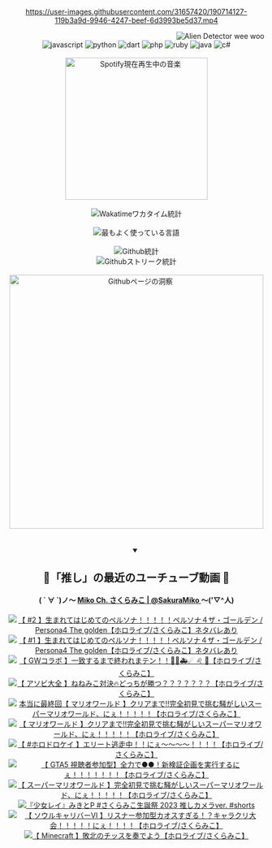 <!-- START: HERO IMAGE GIF ////////// ////////// ////////// -->
<!-- <img src="@/../assets/img/gaming/ghost-of-tsushima.gif" width="100%"  alt="nellyXinwei's Hero Gif Image"/> -->
<!-- END: HERO IMAGE GIF ////////// ////////// ////////// -->

<div align="center" >  
  
<!-- START:ワンピース 第1015話「ルフィはRED ROCを使う」 -->
<https://user-images.githubusercontent.com/31657420/190714127-119b3a9d-9946-4247-beef-6d3993be5d37.mp4>
<!-- END:ワンピース 第1015話「ルフィはRED ROCを使う」 -->

<!-- START:VISITOR COUNTER -->
<div width="100%" align="right">

<img src="https://komarev.com/ghpvc/?username=nellyXinwei&label=🛸&color=grey&style=for-the-badge&labelcolor=ffffff" alt="Alien Detector wee woo"/>

</div>
<!-- END:VISITOR COUNTER -->

<!-- START: PROGRAMMING LANGUAGES -->
<!-- 色彩 Color Scheme:
#961E3A, #8A0D42, #5A0640, #4F265E, #2B355A, #3E759B, #CC4246,
#BB2649, #AD1052, #700750, #633075, #364270, #4E92C2, #FF5357
Sauce: https://www.webcreatorbox.com/inspiration/pantone-2023
-->

<img src="https://img.shields.io/badge/javascript%20-%23BB2649.svg?&style=for-the-badge&logo=javascript&logoColor=white&labelColor=961E3A" alt="javascript"/>
<img src="https://img.shields.io/badge/python%20-%23AD1052.svg?&style=for-the-badge&logo=python&logoColor=white&labelColor=8A0D42" alt="python" />
<img src="https://img.shields.io/badge/dart%20-%23700750.svg?&style=for-the-badge&logo=dart&logoColor=white&labelColor=5A0640" alt="dart"/>
<img src="https://img.shields.io/badge/php%20-%23633075.svg?&style=for-the-badge&logo=php&logoColor=white&labelColor=4F265E" alt="php"/>
<img src="https://img.shields.io/badge/ruby%20-%23364270.svg?&style=for-the-badge&logo=ruby&logoColor=white&labelColor=2B355A" alt="ruby"/>
<img src="https://img.shields.io/badge/java%20-%234E92C2.svg?&style=for-the-badge&logo=openjdk&logoColor=white&labelColor=3E759B" alt="java"/>
<img src="https://img.shields.io/badge/c%23-%23FF5357.svg?style=for-the-badge&logo=c-sharp&logoColor=white&labelColor=CC4246" alt="c#"/>  
<!-- END: PROGRAMMING LANGUAGES -->

<br>
<br>

<!-- START: MUSIC STATUS -->
  <!-- <a href="https://newojima-gsrs-20220114.vercel.app/api/now-playing?open">
    <img src="https://newojima-gsrs-20220114.vercel.app/api/now-playing" alt="Spotify現在再生中の音楽">
  </a> -->
  <img src="https://newojima-grss-20230114.vercel.app/api/spotify?border_color=transparent" alt="Spotify現在再生中の音楽" width="280px">
<!-- END: MUSIC STATUS -->

<br>
<br>

<!-- START: GITHUB STATUS -->
<!-- 色彩 Color Scheme:  #BB2649, #AD1052, #700750, #633075 -->
<img align="center" src="https://newojima-grs-20230109.vercel.app/api/wakatime?username=newojima&layout=compact&langs_count=10&locale=ja&hide_title=false&title_color=fff&hide_border=true&text_color=fff&bg_color=BB2649,BB2649,633075,633075&hide=other,css,html,bash,xml,git%20config,makefile,properties,yaml,markdown,text,json,jsx" alt="Wakatimeワカタイム統計"/>

<br>
<br>

<!-- 色彩 Color Scheme:  #633075, #364270, #4E92C2 -->
  <img align="center" src="https://newojima-grs-20230109.vercel.app/api/top-langs?username=newojima&layout=compact&text_color=fff&icon_color=fff&hide_border=true&&locale=ja&hide_title=false&title_color=fff&include_all_commits=true&card_width=445&langs_count=11&hide=c%23,powershell,shaderlab,hlsl,makefile,jupyter%20notebook,python,html,css,shell,batchfile,less,liquid,hack,scss&bg_color=4F265E,633075,4E92C2" alt="最もよく使っている言語"/>

<br>
<br>

<!-- 色彩 Color Scheme:  #4E92C2, #FF5357 -->
  <img align="center" src="https://newojima-grs-20230109.vercel.app/api?username=newojima&show_icons=true&&locale=ja&title_color=fff&text_color=fff&icon_color=fff&hide_border=true&hide_title=false&count_private=true&include_all_commits=true&card_width=495&disable_animations=true&bg_color=4E92C2,4E92C2,FF5357" alt="Github統計"/>

<br>

<img align="center" src="https://streak-stats.demolab.com?user=newojima&theme=dark&hide_border=true&locale=ja&ring=BB2649&stroke=222222&background=151515&sideLabels=BB2649&currStreakLabel=ffffff&border=BB2649&fire=FF5357&currStreakNum=ffffff&sideNums=FF5357&dates=ffffff" alt="Githubストリーク統計"/>

<br>
<br>

  <img align="center" width="500px" src="@/../assets/img/page-insights.svg" alt="Githubページの洞察"/>
  
</div>
<!-- END: GITHUB STATUS -->

<br>
<br>

<div align="center">
<details open>
  <summary>

  </summary>

  <h2 align="center">🌸「推し」の最近のユーチューブ動画 🌸</h2>
  <h4>
  ( ´ ∀ `)ノ～ 
  <a href="https://www.youtube.com/@SakuraMiko">Miko Ch. さくらみこ | @SakuraMiko
  </a>
   ～('▽^人)
  </h4>

  <!-- BEGIN YOUTUBE-CARDS -->
<a href="https://www.youtube.com/watch?v=Y8E7zo6FAvA"><img src="https://ytcards.demolab.com/?id=Y8E7zo6FAvA&title=%E3%80%90+%232+%E3%80%91%E7%94%9F%E3%81%BE%E3%82%8C%E3%81%A6%E3%81%AF%E3%81%98%E3%82%81%E3%81%A6%E3%81%AE%E3%83%9A%E3%83%AB%E3%82%BD%E3%83%8A%EF%BC%81%EF%BC%81%EF%BC%81%EF%BC%81%EF%BC%81%E3%83%9A%E3%83%AB%E3%82%BD%E3%83%8A%EF%BC%94%E3%82%B6%E3%83%BB%E3%82%B4%E3%83%BC%E3%83%AB%E3%83%87%E3%83%B3+%2F+Persona4+The+golden%E3%80%90%E3%83%9B%E3%83%AD%E3%83%A9%E3%82%A4%E3%83%96%2F%E3%81%95%E3%81%8F%E3%82%89%E3%81%BF%E3%81%93%E3%80%91%E3%83%8D%E3%82%BF%E3%83%90%E3%83%AC%E3%81%82%E3%82%8A&lang=ja&timestamp=1683201685&background_color=%230d1117&title_color=%23ffffff&stats_color=%23dedede&width=187&duration=26391" alt="【 #2 】生まれてはじめてのペルソナ！！！！！ペルソナ４ザ・ゴールデン / Persona4 The golden【ホロライブ/さくらみこ】ネタバレあり" title="【 #2 】生まれてはじめてのペルソナ！！！！！ペルソナ４ザ・ゴールデン / Persona4 The golden【ホロライブ/さくらみこ】ネタバレあり"></a>
<a href="https://www.youtube.com/watch?v=s3SMysXfajs"><img src="https://ytcards.demolab.com/?id=s3SMysXfajs&title=%E3%80%90+%231+%E3%80%91%E7%94%9F%E3%81%BE%E3%82%8C%E3%81%A6%E3%81%AF%E3%81%98%E3%82%81%E3%81%A6%E3%81%AE%E3%83%9A%E3%83%AB%E3%82%BD%E3%83%8A%EF%BC%81%EF%BC%81%EF%BC%81%EF%BC%81%EF%BC%81%E3%83%9A%E3%83%AB%E3%82%BD%E3%83%8A%EF%BC%94%E3%82%B6%E3%83%BB%E3%82%B4%E3%83%BC%E3%83%AB%E3%83%87%E3%83%B3+%2F+Persona4+The+golden%E3%80%90%E3%83%9B%E3%83%AD%E3%83%A9%E3%82%A4%E3%83%96%2F%E3%81%95%E3%81%8F%E3%82%89%E3%81%BF%E3%81%93%E3%80%91%E3%83%8D%E3%82%BF%E3%83%90%E3%83%AC%E3%81%82%E3%82%8A&lang=ja&timestamp=1683105560&background_color=%230d1117&title_color=%23ffffff&stats_color=%23dedede&width=187&duration=18113" alt="【 #1 】生まれてはじめてのペルソナ！！！！！ペルソナ４ザ・ゴールデン / Persona4 The golden【ホロライブ/さくらみこ】ネタバレあり" title="【 #1 】生まれてはじめてのペルソナ！！！！！ペルソナ４ザ・ゴールデン / Persona4 The golden【ホロライブ/さくらみこ】ネタバレあり"></a>
<a href="https://www.youtube.com/watch?v=GQhn3Op9o_w"><img src="https://ytcards.demolab.com/?id=GQhn3Op9o_w&title=%E3%80%90+GW%E3%82%B3%E3%83%A9%E3%83%9C+%E3%80%91%E4%B8%80%E8%87%B4%E3%81%99%E3%82%8B%E3%81%BE%E3%81%A7%E7%B5%82%E3%82%8F%E3%82%8C%E3%81%BE%E3%83%86%E3%83%B3%EF%BC%81%EF%BC%81%F0%9F%8C%B8%E2%9A%93%F0%9F%9A%91%E2%98%84+%E2%99%8C+%F0%9F%91%BE%E3%80%90%E3%83%9B%E3%83%AD%E3%83%A9%E3%82%A4%E3%83%96%2F%E3%81%95%E3%81%8F%E3%82%89%E3%81%BF%E3%81%93%E3%80%91&lang=ja&timestamp=1683036025&background_color=%230d1117&title_color=%23ffffff&stats_color=%23dedede&width=187&duration=6643" alt="【 GWコラボ 】一致するまで終われまテン！！🌸⚓🚑☄ ♌ 👾【ホロライブ/さくらみこ】" title="【 GWコラボ 】一致するまで終われまテン！！🌸⚓🚑☄ ♌ 👾【ホロライブ/さくらみこ】"></a>
<a href="https://www.youtube.com/watch?v=Y9LLwyOxweM"><img src="https://ytcards.demolab.com/?id=Y9LLwyOxweM&title=%E3%80%90+%E3%82%A2%E3%82%BD%E3%83%93%E5%A4%A7%E5%85%A8+%E3%80%91%E3%81%AD%E3%81%AD%E3%81%BF%E3%81%93%E5%AF%BE%E6%B1%BA%F0%9F%94%A5%E3%81%A9%E3%81%A3%E3%81%A1%E3%81%8C%E5%8B%9D%E3%81%A4%EF%BC%9F%EF%BC%9F%EF%BC%9F%EF%BC%9F%EF%BC%9F%EF%BC%9F%EF%BC%9F%E3%80%90%E3%83%9B%E3%83%AD%E3%83%A9%E3%82%A4%E3%83%96%2F%E3%81%95%E3%81%8F%E3%82%89%E3%81%BF%E3%81%93%E3%80%91&lang=ja&timestamp=1682948901&background_color=%230d1117&title_color=%23ffffff&stats_color=%23dedede&width=187&duration=5796" alt="【 アソビ大全 】ねねみこ対決🔥どっちが勝つ？？？？？？？【ホロライブ/さくらみこ】" title="【 アソビ大全 】ねねみこ対決🔥どっちが勝つ？？？？？？？【ホロライブ/さくらみこ】"></a>
<a href="https://www.youtube.com/watch?v=VN9DBlTMZ_8"><img src="https://ytcards.demolab.com/?id=VN9DBlTMZ_8&title=%E6%9C%AC%E5%BD%93%E3%81%AB%E6%9C%80%E7%B5%82%E5%9B%9E%E3%80%90+%E3%83%9E%E3%83%AA%E3%82%AA%E3%83%AF%E3%83%BC%E3%83%AB%E3%83%89+%E3%80%91%E3%82%AF%E3%83%AA%E3%82%A2%E3%81%BE%E3%81%A7%E2%80%BC%E5%AE%8C%E5%85%A8%E5%88%9D%E8%A6%8B%E3%81%A7%E6%8C%91%E3%82%80%E9%A8%92%E3%81%8C%E3%81%97%E3%81%84%E3%82%B9%E3%83%BC%E3%83%91%E3%83%BC%E3%83%9E%E3%83%AA%E3%82%AA%E3%83%AF%E3%83%BC%E3%83%AB%E3%83%89%E3%80%81%E3%81%AB%E3%81%87%EF%BC%81%EF%BC%81%EF%BC%81%EF%BC%81%EF%BC%81%E3%80%90%E3%83%9B%E3%83%AD%E3%83%A9%E3%82%A4%E3%83%96%2F%E3%81%95%E3%81%8F%E3%82%89%E3%81%BF%E3%81%93%E3%80%91&lang=ja&timestamp=1682917857&background_color=%230d1117&title_color=%23ffffff&stats_color=%23dedede&width=187&duration=12921" alt="本当に最終回【 マリオワールド 】クリアまで‼完全初見で挑む騒がしいスーパーマリオワールド、にぇ！！！！！【ホロライブ/さくらみこ】" title="本当に最終回【 マリオワールド 】クリアまで‼完全初見で挑む騒がしいスーパーマリオワールド、にぇ！！！！！【ホロライブ/さくらみこ】"></a>
<a href="https://www.youtube.com/watch?v=X-f2gth8qSM"><img src="https://ytcards.demolab.com/?id=X-f2gth8qSM&title=%E3%80%90+%E3%83%9E%E3%83%AA%E3%82%AA%E3%83%AF%E3%83%BC%E3%83%AB%E3%83%89+%E3%80%91%E3%82%AF%E3%83%AA%E3%82%A2%E3%81%BE%E3%81%A7%E2%80%BC%E5%AE%8C%E5%85%A8%E5%88%9D%E8%A6%8B%E3%81%A7%E6%8C%91%E3%82%80%E9%A8%92%E3%81%8C%E3%81%97%E3%81%84%E3%82%B9%E3%83%BC%E3%83%91%E3%83%BC%E3%83%9E%E3%83%AA%E3%82%AA%E3%83%AF%E3%83%BC%E3%83%AB%E3%83%89%E3%80%81%E3%81%AB%E3%81%87%EF%BC%81%EF%BC%81%EF%BC%81%EF%BC%81%EF%BC%81%E3%80%90%E3%83%9B%E3%83%AD%E3%83%A9%E3%82%A4%E3%83%96%2F%E3%81%95%E3%81%8F%E3%82%89%E3%81%BF%E3%81%93%E3%80%91&lang=ja&timestamp=1682905817&background_color=%230d1117&title_color=%23ffffff&stats_color=%23dedede&width=187&duration=42563" alt="【 マリオワールド 】クリアまで‼完全初見で挑む騒がしいスーパーマリオワールド、にぇ！！！！！【ホロライブ/さくらみこ】" title="【 マリオワールド 】クリアまで‼完全初見で挑む騒がしいスーパーマリオワールド、にぇ！！！！！【ホロライブ/さくらみこ】"></a>
<a href="https://www.youtube.com/watch?v=Jv8CKtDfvAM"><img src="https://ytcards.demolab.com/?id=Jv8CKtDfvAM&title=%E3%80%90+%23%E3%83%9B%E3%83%AD%E3%83%89%E3%83%AD%E3%82%B1%E3%82%A4+%E3%80%91%E3%82%A8%E3%83%AA%E3%83%BC%E3%83%88%E9%80%83%E8%B5%B0%E4%B8%AD%EF%BC%81%EF%BC%81%E3%81%AB%E3%81%87%EF%BD%9E%EF%BD%9E%EF%BD%9E%EF%BD%9E%EF%BC%81%EF%BC%81%EF%BC%81%EF%BC%81%E3%80%90%E3%83%9B%E3%83%AD%E3%83%A9%E3%82%A4%E3%83%96%2F%E3%81%95%E3%81%8F%E3%82%89%E3%81%BF%E3%81%93%E3%80%91&lang=ja&timestamp=1682773377&background_color=%230d1117&title_color=%23ffffff&stats_color=%23dedede&width=187&duration=6579" alt="【 #ホロドロケイ 】エリート逃走中！！にぇ～～～～！！！！【ホロライブ/さくらみこ】" title="【 #ホロドロケイ 】エリート逃走中！！にぇ～～～～！！！！【ホロライブ/さくらみこ】"></a>
<a href="https://www.youtube.com/watch?v=EfPqqg8VxW4"><img src="https://ytcards.demolab.com/?id=EfPqqg8VxW4&title=%E3%80%90+GTA5+%E8%A6%96%E8%81%B4%E8%80%85%E5%8F%82%E5%8A%A0%E5%9E%8B%E3%80%91%E5%85%A8%E5%8A%9B%E3%81%A7%E2%97%8F%E2%97%8F%EF%BC%81%E6%96%B0%E6%A4%9C%E8%A8%BC%E4%BC%81%E7%94%BB%E3%82%92%E5%AE%9F%E8%A1%8C%E3%81%99%E3%82%8B%E3%81%AB%E3%81%87%EF%BC%81%EF%BC%81%EF%BC%81%EF%BC%81%EF%BC%81%EF%BC%81%EF%BC%81%E3%80%90%E3%83%9B%E3%83%AD%E3%83%A9%E3%82%A4%E3%83%96%2F%E3%81%95%E3%81%8F%E3%82%89%E3%81%BF%E3%81%93%E3%80%91&lang=ja&timestamp=1682599019&background_color=%230d1117&title_color=%23ffffff&stats_color=%23dedede&width=187&duration=4549" alt="【 GTA5 視聴者参加型】全力で●●！新検証企画を実行するにぇ！！！！！！！【ホロライブ/さくらみこ】" title="【 GTA5 視聴者参加型】全力で●●！新検証企画を実行するにぇ！！！！！！！【ホロライブ/さくらみこ】"></a>
<a href="https://www.youtube.com/watch?v=DwfORL8KlGg"><img src="https://ytcards.demolab.com/?id=DwfORL8KlGg&title=%E3%80%90+%E3%82%B9%E3%83%BC%E3%83%91%E3%83%BC%E3%83%9E%E3%83%AA%E3%82%AA%E3%83%AF%E3%83%BC%E3%83%AB%E3%83%89+%E3%80%91%E5%AE%8C%E5%85%A8%E5%88%9D%E8%A6%8B%E3%81%A7%E6%8C%91%E3%82%80%E9%A8%92%E3%81%8C%E3%81%97%E3%81%84%E3%82%B9%E3%83%BC%E3%83%91%E3%83%BC%E3%83%9E%E3%83%AA%E3%82%AA%E3%83%AF%E3%83%BC%E3%83%AB%E3%83%89%E3%80%81%E3%81%AB%E3%81%87%EF%BC%81%EF%BC%81%EF%BC%81%EF%BC%81%EF%BC%81%E3%80%90%E3%83%9B%E3%83%AD%E3%83%A9%E3%82%A4%E3%83%96%2F%E3%81%95%E3%81%8F%E3%82%89%E3%81%BF%E3%81%93%E3%80%91&lang=ja&timestamp=1682447244&background_color=%230d1117&title_color=%23ffffff&stats_color=%23dedede&width=187&duration=16966" alt="【 スーパーマリオワールド 】完全初見で挑む騒がしいスーパーマリオワールド、にぇ！！！！！【ホロライブ/さくらみこ】" title="【 スーパーマリオワールド 】完全初見で挑む騒がしいスーパーマリオワールド、にぇ！！！！！【ホロライブ/さくらみこ】"></a>
<a href="https://www.youtube.com/watch?v=-wo8ZhFGN58"><img src="https://ytcards.demolab.com/?id=-wo8ZhFGN58&title=%E3%80%8E%E5%B0%91%E5%A5%B3%E3%83%AC%E3%82%A4%E3%80%8F%E3%81%BF%E3%81%8D%E3%81%A8P++%23%E3%81%95%E3%81%8F%E3%82%89%E3%81%BF%E3%81%93%E7%94%9F%E8%AA%95%E7%A5%AD+2023+%E6%8E%A8%E3%81%97%E3%82%AB%E3%83%A1%E3%83%A9ver.+%23shorts&lang=ja&timestamp=1682339818&background_color=%230d1117&title_color=%23ffffff&stats_color=%23dedede&width=187&duration=52" alt="『少女レイ』みきとP  #さくらみこ生誕祭 2023 推しカメラver. #shorts" title="『少女レイ』みきとP  #さくらみこ生誕祭 2023 推しカメラver. #shorts"></a>
<a href="https://www.youtube.com/watch?v=wnA8fJ8-9Hc"><img src="https://ytcards.demolab.com/?id=wnA8fJ8-9Hc&title=%E3%80%90+%E3%82%BD%E3%82%A6%E3%83%AB%E3%82%AD%E3%83%A3%E3%83%AA%E3%83%90%E3%83%BC%E2%85%A5+%E3%80%91%E3%83%AA%E3%82%B9%E3%83%8A%E3%83%BC%E5%8F%82%E5%8A%A0%E5%9E%8B%E3%82%AB%E3%82%AA%E3%82%B9%E3%81%99%E3%81%8E%E3%82%8B%EF%BC%81%EF%BC%9F%E3%82%AD%E3%83%A3%E3%83%A9%E3%82%AF%E3%83%AA%E5%A4%A7%E4%BC%9A%EF%BC%81%EF%BC%81%EF%BC%81%EF%BC%81%EF%BC%81%E3%81%AB%E3%81%87%EF%BC%81%EF%BC%81%EF%BC%81%EF%BC%81%E3%80%90%E3%83%9B%E3%83%AD%E3%83%A9%E3%82%A4%E3%83%96%2F%E3%81%95%E3%81%8F%E3%82%89%E3%81%BF%E3%81%93%E3%80%91&lang=ja&timestamp=1682263519&background_color=%230d1117&title_color=%23ffffff&stats_color=%23dedede&width=187&duration=11371" alt="【 ソウルキャリバーⅥ 】リスナー参加型カオスすぎる！？キャラクリ大会！！！！！にぇ！！！！【ホロライブ/さくらみこ】" title="【 ソウルキャリバーⅥ 】リスナー参加型カオスすぎる！？キャラクリ大会！！！！！にぇ！！！！【ホロライブ/さくらみこ】"></a>
<a href="https://www.youtube.com/watch?v=oL8f15l5WlA"><img src="https://ytcards.demolab.com/?id=oL8f15l5WlA&title=%E3%80%90+Minecraft+%E3%80%91%E6%95%97%E5%8C%97%E3%81%AE%E3%83%81%E3%83%83%E3%82%B9%E3%82%92%E5%A5%8F%E3%81%A7%E3%82%88%E3%81%86%E3%80%90%E3%83%9B%E3%83%AD%E3%83%A9%E3%82%A4%E3%83%96%2F%E3%81%95%E3%81%8F%E3%82%89%E3%81%BF%E3%81%93%E3%80%91&lang=ja&timestamp=1682171443&background_color=%230d1117&title_color=%23ffffff&stats_color=%23dedede&width=187&duration=18937" alt="【 Minecraft 】敗北のチッスを奏でよう【ホロライブ/さくらみこ】" title="【 Minecraft 】敗北のチッスを奏でよう【ホロライブ/さくらみこ】"></a>
<!-- END YOUTUBE-CARDS -->

</div>
  
</details>
